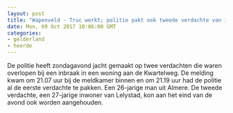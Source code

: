 ```yaml
---
layout: post
title: "Wapenveld - Truc werkt; politie pakt ook tweede verdachte van inbraak"
date: Mon, 09 Oct 2017 10:06:00 GMT
categories: 
- gelderland 
- heerde 
---
```


De politie heeft zondagavond jacht gemaakt op twee verdachten die waren overlopen bij een inbraak in een woning aan de Kwartelweg. De melding kwam om 21.07 uur bij de meldkamer binnen en om 21.19 uur had de politie al de eerste verdachte te pakken. Een 26-jarige man uit Almere. De tweede verdachte, een 27-jarige inwoner van Lelystad, kon aan het eind van de avond ook worden aangehouden.
